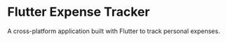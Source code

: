# Flutter Expense Tracker
A cross-platform application built with Flutter to track personal expenses. 
